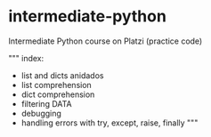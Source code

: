 # intermediate-python

Intermediate Python course on Platzi (practice code)

"""
index:

- list and dicts anidados
- list comprehension
- dict comprehension
- filtering DATA
- debugging
- handling errors with try, except, raise, finally
  """
